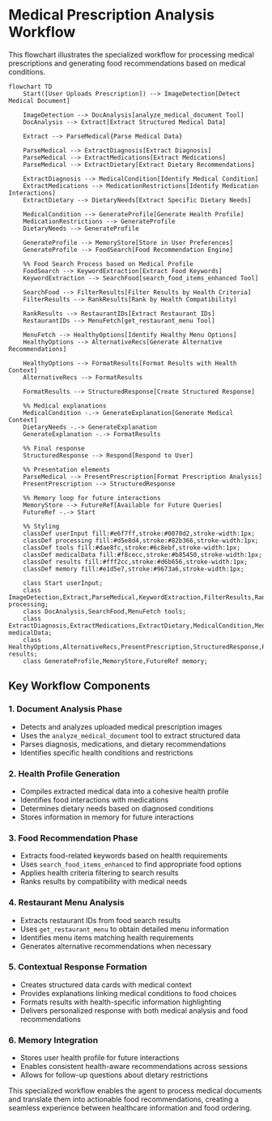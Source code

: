 # Medical Prescription Analysis Workflow

This flowchart illustrates the specialized workflow for processing medical prescriptions and generating food recommendations based on medical conditions.

```mermaid
flowchart TD
    Start([User Uploads Prescription]) --> ImageDetection[Detect Medical Document]
    
    ImageDetection --> DocAnalysis[analyze_medical_document Tool]
    DocAnalysis --> Extract[Extract Structured Medical Data]
    
    Extract --> ParseMedical{Parse Medical Data}
    
    ParseMedical --> ExtractDiagnosis[Extract Diagnosis]
    ParseMedical --> ExtractMedications[Extract Medications]
    ParseMedical --> ExtractDietary[Extract Dietary Recommendations]
    
    ExtractDiagnosis --> MedicalCondition[Identify Medical Condition]
    ExtractMedications --> MedicationRestrictions[Identify Medication Interactions]
    ExtractDietary --> DietaryNeeds[Extract Specific Dietary Needs]
    
    MedicalCondition --> GenerateProfile[Generate Health Profile]
    MedicationRestrictions --> GenerateProfile
    DietaryNeeds --> GenerateProfile
    
    GenerateProfile --> MemoryStore[Store in User Preferences]
    GenerateProfile --> FoodSearch[Food Recommendation Engine]
    
    %% Food Search Process based on Medical Profile
    FoodSearch --> KeywordExtraction[Extract Food Keywords]
    KeywordExtraction --> SearchFood[search_food_items_enhanced Tool]
    
    SearchFood --> FilterResults[Filter Results by Health Criteria]
    FilterResults --> RankResults[Rank by Health Compatibility]
    
    RankResults --> RestaurantIDs[Extract Restaurant IDs]
    RestaurantIDs --> MenuFetch[get_restaurant_menu Tool]
    
    MenuFetch --> HealthyOptions[Identify Healthy Menu Options]
    HealthyOptions --> AlternativeRecs[Generate Alternative Recommendations]
    
    HealthyOptions --> FormatResults[Format Results with Health Context]
    AlternativeRecs --> FormatResults
    
    FormatResults --> StructuredResponse[Create Structured Response]
    
    %% Medical explanations
    MedicalCondition -.-> GenerateExplanation[Generate Medical Context]
    DietaryNeeds -.-> GenerateExplanation
    GenerateExplanation -.-> FormatResults
    
    %% Final response
    StructuredResponse --> Respond[Respond to User]
    
    %% Presentation elements
    ParseMedical --> PresentPrescription[Format Prescription Analysis]
    PresentPrescription --> StructuredResponse
    
    %% Memory loop for future interactions
    MemoryStore --> FutureRef[Available for Future Queries]
    FutureRef -.-> Start
    
    %% Styling
    classDef userInput fill:#e6f7ff,stroke:#0070d2,stroke-width:1px;
    classDef processing fill:#d5e8d4,stroke:#82b366,stroke-width:1px;
    classDef tools fill:#dae8fc,stroke:#6c8ebf,stroke-width:1px;
    classDef medicalData fill:#f8cecc,stroke:#b85450,stroke-width:1px;
    classDef results fill:#fff2cc,stroke:#d6b656,stroke-width:1px;
    classDef memory fill:#e1d5e7,stroke:#9673a6,stroke-width:1px;
    
    class Start userInput;
    class ImageDetection,Extract,ParseMedical,KeywordExtraction,FilterResults,RankResults,RestaurantIDs,FormatResults processing;
    class DocAnalysis,SearchFood,MenuFetch tools;
    class ExtractDiagnosis,ExtractMedications,ExtractDietary,MedicalCondition,MedicationRestrictions,DietaryNeeds,GenerateExplanation medicalData;
    class HealthyOptions,AlternativeRecs,PresentPrescription,StructuredResponse,Respond results;
    class GenerateProfile,MemoryStore,FutureRef memory;
```

## Key Workflow Components

### 1. Document Analysis Phase
- Detects and analyzes uploaded medical prescription images
- Uses the `analyze_medical_document` tool to extract structured data
- Parses diagnosis, medications, and dietary recommendations
- Identifies specific health conditions and restrictions

### 2. Health Profile Generation
- Compiles extracted medical data into a cohesive health profile
- Identifies food interactions with medications
- Determines dietary needs based on diagnosed conditions
- Stores information in memory for future interactions

### 3. Food Recommendation Phase
- Extracts food-related keywords based on health requirements
- Uses `search_food_items_enhanced` to find appropriate food options
- Applies health criteria filtering to search results
- Ranks results by compatibility with medical needs

### 4. Restaurant Menu Analysis
- Extracts restaurant IDs from food search results
- Uses `get_restaurant_menu` to obtain detailed menu information
- Identifies menu items matching health requirements
- Generates alternative recommendations when necessary

### 5. Contextual Response Formation
- Creates structured data cards with medical context
- Provides explanations linking medical conditions to food choices
- Formats results with health-specific information highlighting
- Delivers personalized response with both medical analysis and food recommendations

### 6. Memory Integration
- Stores user health profile for future interactions
- Enables consistent health-aware recommendations across sessions
- Allows for follow-up questions about dietary restrictions

This specialized workflow enables the agent to process medical documents and translate them into actionable food recommendations, creating a seamless experience between healthcare information and food ordering.
